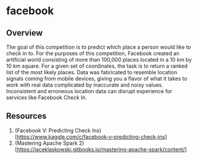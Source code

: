 # facebook
## Overview
The goal of this competition is to predict which place a person would like to check in to. For the purposes of this competition, Facebook created an artificial world consisting of more than 100,000 places located in a 10 km by 10 km square. For a given set of coordinates, the task is to return a ranked list of the most likely places. Data was fabricated to resemble location signals coming from mobile devices, giving you a flavor of what it takes to work with real data complicated by inaccurate and noisy values. Inconsistent and erroneous location data can disrupt experience for services like Facebook Check In.

## Resources
1. (Facebook V: Predicting Check Ins)[https://www.kaggle.com/c/facebook-v-predicting-check-ins]
2. (Mastering Apache Spark 2)[https://jaceklaskowski.gitbooks.io/mastering-apache-spark/content/]
